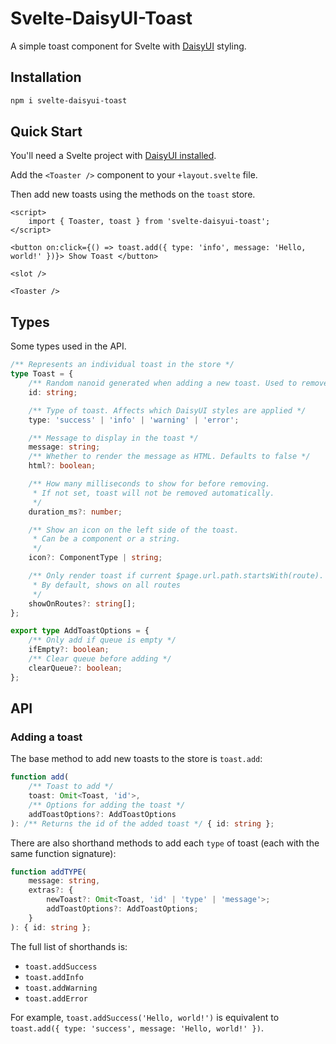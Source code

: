 # Svelte-DaisyUI-Toast

A simple toast component for Svelte with [DaisyUI](https://daisyui.com/) styling.

## Installation

```bash
npm i svelte-daisyui-toast
```

## Quick Start

You'll need a Svelte project with [DaisyUI installed](https://daisyui.com/docs/install/).

Add the `<Toaster />` component to your `+layout.svelte` file.

Then add new toasts using the methods on the `toast` store.

```svelte
<script>
	import { Toaster, toast } from 'svelte-daisyui-toast';
</script>

<button on:click={() => toast.add({ type: 'info', message: 'Hello, world!' })}> Show Toast </button>

<slot />

<Toaster />
```

## Types

Some types used in the API.

```ts
/** Represents an individual toast in the store */
type Toast = {
	/** Random nanoid generated when adding a new toast. Used to remove toast later */
	id: string;

	/** Type of toast. Affects which DaisyUI styles are applied */
	type: 'success' | 'info' | 'warning' | 'error';

	/** Message to display in the toast */
	message: string;
	/** Whether to render the message as HTML. Defaults to false */
	html?: boolean;

	/** How many milliseconds to show for before removing.
	 * If not set, toast will not be removed automatically.
	 */
	duration_ms?: number;

	/** Show an icon on the left side of the toast.
	 * Can be a component or a string.
	 */
	icon?: ComponentType | string;

	/** Only render toast if current $page.url.path.startsWith(route).
	 * By default, shows on all routes
	 */
	showOnRoutes?: string[];
};

export type AddToastOptions = {
	/** Only add if queue is empty */
	ifEmpty?: boolean;
	/** Clear queue before adding */
	clearQueue?: boolean;
};
```

## API

### Adding a toast

The base method to add new toasts to the store is `toast.add`:

```ts
function add(
	/** Toast to add */
	toast: Omit<Toast, 'id'>,
	/** Options for adding the toast */
	addToastOptions?: AddToastOptions
): /** Returns the id of the added toast */ { id: string };
```

There are also shorthand methods to add each `type` of toast (each with the same function signature):

```ts
function addTYPE(
	message: string,
	extras?: {
		newToast?: Omit<Toast, 'id' | 'type' | 'message'>;
		addToastOptions?: AddToastOptions;
	}
): { id: string };
```

The full list of shorthands is:

- `toast.addSuccess`
- `toast.addInfo`
- `toast.addWarning`
- `toast.addError`

For example, `toast.addSuccess('Hello, world!')` is equivalent to `toast.add({ type: 'success', message: 'Hello, world!' })`.

